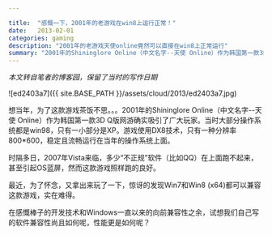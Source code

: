 ```yaml
---

title:  "感慨一下，2001年的老游戏在win8上运行正常！"
date:   2013-02-01
categories: gaming
description: "2001年的老游戏天使online竟然可以直接在win8上正常运行"
summary: "2001年的Shininglore Online（中文名字--天使 Online）作为韩国第一款3D Q版网游确实吸引了广大玩家。当时大部分操作系统都是win98，只有一小部分是XP。游戏使用DX8技术，只有一种分辨率800*600，稳定且流畅运行在当年的操作系统上面。"
---
```


*本文转自笔者的博客园，保留了当时的写作日期*

![ed2403a7]({{ site.BASE_PATH }}/assets/cloud/2013/ed2403a7.jpg)

想当年，为了这款游戏茶饭不思。。。2001年的Shininglore Online（中文名字--天使 Online）作为韩国第一款3D Q版网游确实吸引了广大玩家。当时大部分操作系统都是win98，只有一小部分是XP。游戏使用DX8技术，只有一种分辨率800*600，稳定且流畅运行在当年的操作系统上面。

时隔多日，2007年Vista来临，多少“不正规”软件（比如QQ）在上面跑不起来，甚至引起OS蓝屏，然而这款游戏照样跑的良好。

最近，为了怀念，又拿出来玩了一下，惊讶的发现Win7和Win8 (x64)都可以兼容这款游戏，实在难得。

在感慨棒子的开发技术和Windows一直以来的向前兼容性之余，试想我们自己写的软件兼容性尚且如何呢，性能更是如何呢？